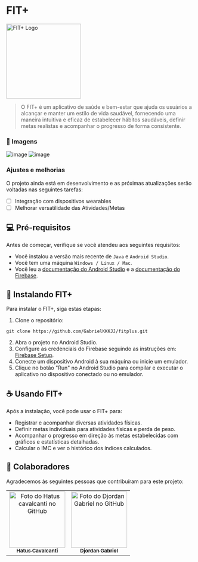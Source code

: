 # FIT+

<img src="https://i.ibb.co/x7Bg8CJ/Screenshot-from-2024-06-17-20-41-46.png" alt="FIT+ Logo" width="200px"/>

> O FIT+ é um aplicativo de saúde e bem-estar que ajuda os usuários a alcançar e manter um estilo de vida saudável, fornecendo uma maneira intuitiva e eficaz de estabelecer hábitos saudáveis, definir metas realistas e acompanhar o progresso de forma consistente.

### 📸 Imagens

![image](https://github.com/GabrielKKKJJ/FitPlus/assets/123528138/2573835e-0157-4e16-8b58-f4ec3ef61c5e)
![image](https://github.com/GabrielKKKJJ/FitPlus/assets/123528138/5d007990-c135-4805-9f30-814b503594e9)


### Ajustes e melhorias

O projeto ainda está em desenvolvimento e as próximas atualizações serão voltadas nas seguintes tarefas:

- [ ] Integração com dispositivos wearables
- [ ] Melhorar versatilidade das Atividades/Metas

## 💻 Pré-requisitos

Antes de começar, verifique se você atendeu aos seguintes requisitos:

- Você instalou a versão mais recente de `Java` e `Android Studio`.
- Você tem uma máquina `Windows / Linux / Mac`.
- Você leu a [documentação do Android Studio](https://developer.android.com/studio) e a [documentação do Firebase](https://firebase.google.com/docs).

## 🚀 Instalando FIT+

Para instalar o FIT+, siga estas etapas:

1. Clone o repositório:
```
git clone https://github.com/GabrielKKKJJ/fitplus.git
```
2. Abra o projeto no Android Studio.
3. Configure as credenciais do Firebase seguindo as instruções em: [Firebase Setup](https://firebase.google.com/docs/android/setup).
4. Conecte um dispositivo Android à sua máquina ou inicie um emulador.
5. Clique no botão "Run" no Android Studio para compilar e executar o aplicativo no dispositivo conectado ou no emulador.

## ☕ Usando FIT+

Após a instalação, você pode usar o FIT+ para:

- Registrar e acompanhar diversas atividades físicas.
- Definir metas individuais para atividades físicas e perda de peso.
- Acompanhar o progresso em direção às metas estabelecidas com gráficos e estatísticas detalhadas.
- Calcular o IMC e ver o histórico dos índices calculados.


## 🤝 Colaboradores

Agradecemos às seguintes pessoas que contribuíram para este projeto:

<table>
  <tr>
    <td align="center">
      <a href="https://github.com/H4TUS" title="Hatus Cavalcanti">
        <img src="https://avatars.githubusercontent.com/u/65029327?s=400&u=d0f987a9dd26e90f7a86458fa269bf2d2e45d611&v=4" width="150px;" alt="Foto do Hatus cavalcanti no GitHub"/><br>
        <sub>
          <b>Hatus Cavalcanti</b>
        </sub>
      </a>
    </td>
    <td align="center">
      <a href="https://github.com/GabrielKKKJJ" title="Djordan Gabriel">
        <img src="https://avatars.githubusercontent.com/u/123528138?v=4" width="150px;" alt="Foto do Djordan Gabriel no GitHub"/><br>
        <sub>
          <b>Djordan Gabriel</b>
        </sub>
      </a>
  </tr>
</table>
